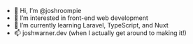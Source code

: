 - 👋 Hi, I’m @joshroompie
- 👀 I’m interested in front-end web development
- 🌱 I’m currently learning Laravel, TypeScript, and Nuxt
- 📫 joshwarner.dev (when I actually get around to making it!)

<!---
joshroompie/joshroompie is a ✨ special ✨ repository because its `README.md` (this file) appears on your GitHub profile.
You can click the Preview link to take a look at your changes.
--->
